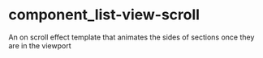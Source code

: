 component_list-view-scroll
==========================

An on scroll effect template that animates the sides of sections once they are in the viewport
